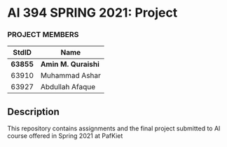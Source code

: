 # AI 394 SPRING 2021: Project #
### PROJECT MEMBERS ###
StdID | Name
------------ | -------------
**63855** | **Amin M. Quraishi** <!--this is the group leader in bold-->
63910 | Muhammad Ashar
63927 | Abdullah Afaque
<!-- Replace name and student ids with acutally group member names and ids-->


## Description ## 
This repository contains assignments and the final project submitted to AI course offered in Spring 2021 at PafKiet

